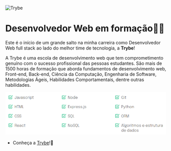 ![Trybe](https://camo.githubusercontent.com/7dfc0454af14e15288ea9a0f2e39d1f05a7e15c412bc439b04fe138ab67add03/68747470733a2f2f75706c6f6164732d73736c2e776562666c6f772e636f6d2f3566626139386164393837323331636630656661336435382f3566626139633961393361326537373632343235386434395f4c6f676f2e737667)
# **Desenvolvedor Web em formação**👨‍💻
Este é o início de um grande salto na minha carreira como Desenvolvedor Web full stack ao lado do melhor time de tecnologia, a **Trybe**!

A Trybe é uma escola de desenvolvimento web que tem comprometimento genuíno com o sucesso profissional das pessoas estudantes. São mais de 1500 horas de formação que aborda fundamentos de desenvolvimento web, Front-end, Back-end, Ciência da Computação, Engenharia de Software, Metodologias Ágeis, Habilidades Comportamentais, dentre outras habilidades.

![Trybe](https://github.com/Junior030/trybe-exercises/blob/master/habilidades.png)

* Conheça a [Trybe](https://www.betrybe.com/)!🚀
